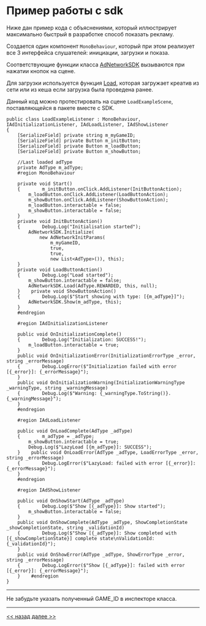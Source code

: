 # Пример работы с sdk
Ниже дан пример кода с объяснениями, который иллюстрирует максимально быстрый в разработке способ показать рекламу.

Создается один компонент `MonoBehaviour`, который при этом реализует все 3 интерфейса слушателей: инициации, загрузки и показа.

Соответствующие функции класса [AdNetworkSDK](../api/methods/AdNetworkSDK.md) вызываются при нажатии кнопок на сцене.

Для загрузки используется функция [Load](../api/methods/Load.md), которая загружает креатив из сети или из кеша если загрузка была проведена ранее.

Данный код можно протестировать на сцене `LoadExampleScene`, поставляющейся в пакете вместе с SDK.

```
public class LoadExampleListener : MonoBehaviour, IAdInitializationListener, IAdLoadListener, IAdShowListener  
{  
    [SerializeField] private string m_myGameID;  
    [SerializeField] private Button m_initButton;  
    [SerializeField] private Button m_loadButton;  
    [SerializeField] private Button m_showButton;  
  
    //Last loaded adType  
    private AdType m_adType;  
    #region MonoBehaviour  
  
    private void Start()  
    {        m_initButton.onClick.AddListener(InitButtonAction);  
        m_loadButton.onClick.AddListener(LoadButtonAction);  
        m_showButton.onClick.AddListener(ShowButtonAction);  
        m_loadButton.interactable = false;  
        m_showButton.interactable = false;  
    }  
    private void InitButtonAction()  
    {        Debug.Log("Initialisation started");  
        AdNetworkSDK.Initialize(  
            new AdNetworkInitParams(  
                m_myGameID,  
                true,  
                true,  
                new List<AdType>()), this);  
    }  
    private void LoadButtonAction()  
    {        Debug.Log("Load started");  
        m_showButton.interactable = false;  
        AdNetworkSDK.Load(AdType.REWARDED, this, null);  
    }    private void ShowButtonAction()  
    {        Debug.Log($"Start showing with type: [{m_adType}]");  
        AdNetworkSDK.Show(m_adType, this);  
    }  
    #endregion  
  
    #region IAdInitializationListener  
  
    public void OnInitializationComplete()  
    {        Debug.Log("Initialization: SUCCESS!");  
        m_loadButton.interactable = true;  
    }  
    public void OnInitializationError(InitializationErrorType _error, string _errorMessage)  
    {        Debug.LogError($"Initialization failed with error [{_error}]: {_errorMessage}");  
    }  
    public void OnInitializationWarning(InitializationWarningType _warningType, string _warningMessage)  
    {        Debug.Log($"Warning: {_warningType.ToString()}. {_warningMessage}");  
    }  
    #endregion  
  
    #region IAdLoadListener  
  
    public void OnLoadComplete(AdType _adType)  
    {        m_adType = _adType;  
        m_showButton.interactable = true;  
        Debug.Log($"LazyLoad [{m_adType}]: SUCCESS");  
    }    public void OnLoadError(AdType _adType, LoadErrorType _error, string _errorMessage)  
    {        Debug.LogError($"LazyLoad: failed with error [{_error}]: {_errorMessage}");  
    }  
    #endregion  
  
    #region IAdShowListener  
      
    public void OnShowStart(AdType _adType)  
    {        Debug.Log($"Show [{_adType}]: Show started");  
        m_showButton.interactable = false;  
    }  
    public void OnShowComplete(AdType _adType, ShowCompletionState _showCompletionState, string _validationId)  
    {        Debug.Log($"Show [{_adType}]: Show completed with [{_showCompletionState}] complete state\nValidationId: {_validationId}");  
    }  
    public void OnShowError(AdType _adType, ShowErrorType _error, string _errorMessage)  
    {        Debug.LogError($"Show [{_adType}]: failed with error [{_error}]: {_errorMessage}");  
    }    #endregion  
}
```
---

Не забудьте указать полученный GAME_ID в инспекторе класса.

---

[<< назад](main-principles.md) [далее >>](../api/api.md)